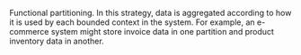 Functional partitioning. In this strategy, data is aggregated according to how it is used by each bounded context in the system. For example, an e-commerce system might store invoice data in one partition and product inventory data in another.